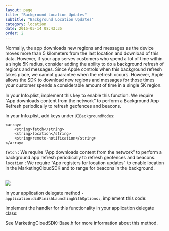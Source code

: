 ```yaml
---
layout: page
title: "Background Location Updates"
subtitle: "Background Location Updates"
category: location
date: 2015-05-14 08:43:35
order: 2
---
```


Normally, the app downloads new regions and messages as the device moves more than 5 kilometers from the last location and download of this data. However, if your app serves customers who spend a lot of time within a single 5K radius, consider adding the ability to do a background refresh of regions and messages. Since Apple controls when this background refresh takes place, we cannot guarantee when the refresh occurs. However, Apple allows the SDK to download new regions and messages for those times your customer spends a considerable amount of time in a single 5K region.

In your Info.plist, implement this key to enable this function. We require “App downloads content from the network” to perform a Background App Refresh periodically to refresh geofences and beacons.

In your Info.plist, add keys under `UIBackgroundModes`:

```
<array>
	<string>fetch</string>
	<string>location</string>
	<string>remote-notification</string>
</array>
```

`fetch` : We require “App downloads content from the network” to perform a background app refresh periodically to refresh geofences and beacons.
`location` : We require “App registers for location updates” to enable location in the MarketingCloudSDK and to range for beacons in the background.


<br/>
<img class="img-responsive" src="{{ site.baseurl }}/assets/background_modes_plist_entry.png" /><br/>

In your application delegate method `-application:didFinishLaunchingWithOptions:`, implement this code:
<script src="https://gist.github.com/afa07fda599677c7c0a026a984bfa6b7.js"></script>
<script src="https://gist.github.com/afaa7fda97d7a03bbe7e05eb6efb49de.js"></script>

Implement the handler for this functionality in your application delegate class:

<script src="https://gist.github.com/cf0b183c9b4a4159f2b9da3c86192b13.js"></script>
<script src="https://gist.github.com/b06bc514d446f8a4fd3200aac1b7e5c1.js"></script>

See MarketingCloudSDK+Base.h for more information about this method.
